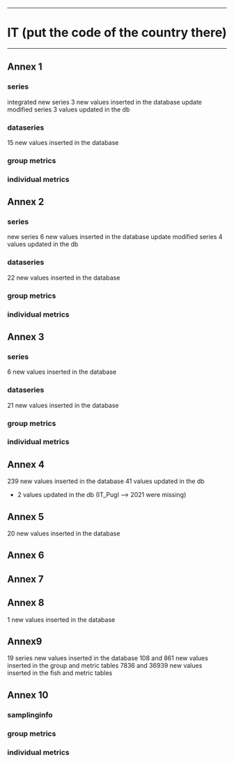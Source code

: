 -----------------------------------------------------------
# IT (put the code of the country there) 
-----------------------------------------------------------

## Annex 1

### series
integrated new series 3 new values inserted in the database
update modified series 3 values updated in the db

### dataseries
15 new values inserted in the database

### group metrics


### individual metrics

## Annex 2

### series
new series 6 new values inserted in the database
update modified series 4 values updated in the db

### dataseries
22 new values inserted in the database


### group metrics


### individual metrics



## Annex 3

### series
6 new values inserted in the database

### dataseries
21 new values inserted in the database

### group metrics


### individual metrics



## Annex 4
239 new values inserted in the database
41 values updated in the db
+ 2 values updated in the db (IT_Pugl --> 2021 were missing)



## Annex 5
20 new values inserted in the database


## Annex 6



## Annex 7



## Annex 8
 1 new values inserted in the database

## Annex9

19 series new values inserted in the database
108 and 861 new values inserted in the group and metric tables
 7836 and 36939 new values inserted in the fish and metric tables


## Annex 10

### samplinginfo


### group metrics


### individual metrics

